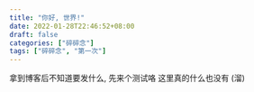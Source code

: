 ```yaml
---
title: "你好, 世界!"
date: 2022-01-28T22:46:52+08:00
draft: false
categories: ["碎碎念"]
tags: ["碎碎念", "第一次"]
---
```


拿到博客后不知道要发什么, 先来个测试咯
这里真的什么也没有 (溜)
